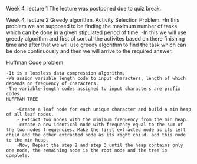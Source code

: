 Week 4, lecture 1
The lecture was postponed due to quiz break.

Week 4, lecture 2
Greedy algorithm.
Activity Selection Problem.
    -In this problem we are supposed to  be finding the maximum number of tasks which can be done in a given stipulated period of time.
    -In this we will use greedy algorithm and first of sort all the activites based on there finishing time and after that we will use greedy algorithm to find the task which can be done continuously and then we will arrive to the required answer.

Huffman Code problem


    -It is a lossless data compression algorithm.
    -We assign variable length code to input characters, length of which depends on frequency of characters.
    -The variable-length codes assigned to input characters are prefix codes.
    HUFFMAN TREE

        -Create a leaf node for each unique character and build a min heap of all leaf nodes.
        - Extract two nodes with the minimum frequency from the min heap.
        -create a new identical node with frequency equal to the sum of the two nodes frequencies. Make the first extracted node as its left child and the other extracted node as its right child. add this node to the min heap.
        -Now, Repeat the step 2 and step 3 until the heap contains only one node, the remaining node is the root node and the tree is complete.